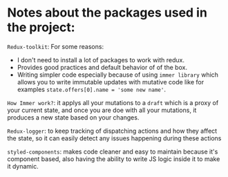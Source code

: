 # Notes about the packages used in the project:

`Redux-toolkit`: For some reasons:
 * I don't need to install a lot of packages to work with redux.
 * Provides good practices and default behavior of of the box.
 * Writing simpler code especially because of using `immer library` which allows you to write immutable updates with mutative code like for examples `state.offers[0].name = 'some new name'`.
 
 `How Immer work?`: it applys all your mutations to a `draft` which is a proxy of your current state, and once you are doe with all your mutations, it produces a new state based on your changes.
 
`Redux-logger`: to keep tracking of dispatching actions and how they affect the state, so it can easily detect any issues happening during these actions

`styled-components`: makes code cleaner and easy to maintain because it's component based, also having the ability to write JS logic inside it to make it dynamic.


